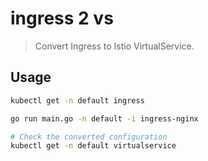 # ingress 2 vs
> Convert Ingress to Istio VirtualService.

## Usage

```bash
kubectl get -n default ingress

go run main.go -n default -i ingress-nginx

# Check the converted configuration
kubectl get -n default virtualservice

```